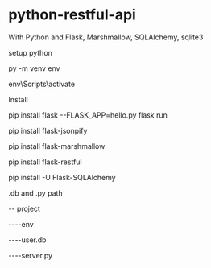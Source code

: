 # python-restful-api
With Python and Flask, Marshmallow, SQLAlchemy, sqlite3

setup python

py -m venv env

env\Scripts\activate

Install

pip install flask
--FLASK_APP=hello.py flask run

pip install flask-jsonpify

pip install flask-marshmallow

pip install flask-restful

pip install -U Flask-SQLAlchemy


.db and .py path 

-- project

----env

----user.db

----server.py
